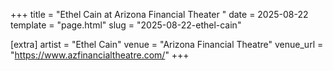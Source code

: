 +++
title = "Ethel Cain at Arizona Financial Theater "
date = 2025-08-22
template = "page.html"
slug = "2025-08-22-ethel-cain"

[extra]
artist = "Ethel Cain"
venue = "Arizona Financial Theatre"
venue_url = "https://www.azfinancialtheatre.com/"
+++
